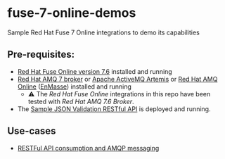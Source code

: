 # fuse-7-online-demos
Sample Red Hat Fuse 7 Online integrations to demo its capabilities

## Pre-requisites:

- [Red Hat Fuse Online version 7.6](https://access.redhat.com/documentation/en-us/red_hat_fuse/7.6/html/installing_and_operating_fuse_online_on_openshift_container_platform/index) installed and running
- [Red Hat AMQ 7 broker](https://access.redhat.com/documentation/en-us/red_hat_amq/7.6/) or [Apache ActiveMQ Artemis](https://activemq.apache.org/components/artemis/) or [Red Hat AMQ Online](https://access.redhat.com/documentation/en-us/red_hat_amq/7.6/html/installing_and_managing_amq_online_on_openshift/index) ([EnMasse](https://enmasse.io/)) installed and running
    - :warning: The _Red Hat Fuse Online_ integrations in this repo have been tested with _Red Hat AMQ 7.6 Broker_.
- The [Sample JSON Validation RESTful API](https://github.com/jeanNyil/fuse-7-springboot-demos/tree/master/sample-json-validation-api) is deployed and running.

## Use-cases

- [RESTFul API consumption and AMQP messaging](./restfutapi-and-messaging)
